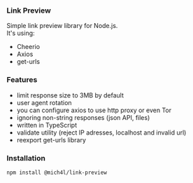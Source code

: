 ### Link Preview
Simple link preview library for Node.js. </br>
It's using:
- Cheerio
- Axios
- get-urls

### Features
- limit response size to 3MB by default
- user agent rotation
- you can configure axios to use http proxy or even Tor
- ignoring non-string responses (json API, files)
- written in TypeScript
- validate utility (reject IP adresses, localhost and invalid url)
- reexport get-urls library

### Installation
```bash
npm install @mich4l/link-preview
```

